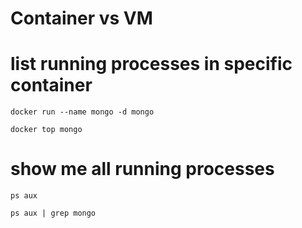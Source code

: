 # Container vs VM

# list running processes in specific container

```
docker run --name mongo -d mongo
```

```
docker top mongo
```

# show me all running processes

```
ps aux
```

```
ps aux | grep mongo
```